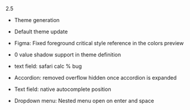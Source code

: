 2.5

- Theme generation
- Default theme update
- Figma: Fixed foreground critical style reference in the colors preview

- 0 value shadow support in theme definition
- text field: safari calc % bug
- Accordion: removed overflow hidden once accordion is expanded
- Text field: native autocomplete position
- Dropdown menu: Nested menu open on enter and space
